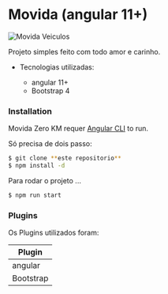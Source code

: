 # Movida (angular 11+)

![Movida Veiculos](https://www.escoteirossp.org.br/wp/wp-content/uploads/2020/05/movida.png)

Projeto simples feito com todo amor e carinho.

- Tecnologias utilizadas:

  - angular 11+
  - Bootstrap 4



### Installation

Movida Zero KM requer [Angular  CLI](https://angulario.org/) to run.

Só precisa de dois passo:

```sh
$ git clone **este repositorio** 
$ npm install -d
```

Para rodar o projeto ...

```sh
$ npm run start
```

### Plugins

Os Plugins utilizados foram:

| Plugin |
| ------ | 
| angular | 
| Bootstrap|